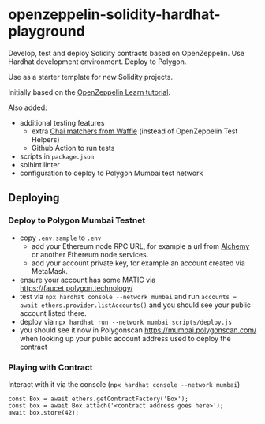 # openzeppelin-solidity-hardhat-playground

Develop, test and deploy Solidity contracts based on OpenZeppelin. Use Hardhat development environment. Deploy to Polygon.

Use as a starter template for new Solidity projects.

Initially based on the [OpenZeppelin Learn tutorial](https://docs.openzeppelin.com/learn/).

Also added:

- additional testing features
  - extra [Chai matchers from Waffle](https://ethereum-waffle.readthedocs.io/en/latest/matchers.html) (instead of OpenZeppelin Test Helpers)
  - Github Action to run tests
- scripts in `package.json`
- solhint linter
- configuration to deploy to Polygon Mumbai test network

## Deploying

### Deploy to Polygon Mumbai Testnet

- copy `.env.sample` to `.env`
  - add your Ethereum node RPC URL, for example a url from [Alchemy](https://www.alchemy.com/) or another Ethereum node services.
  - add your account private key, for example an account created via MetaMask.
- ensure your account has some MATIC via <https://faucet.polygon.technology/>
- test via `npx hardhat console --network mumbai` and run `accounts = await ethers.provider.listAccounts()` and you should see your public account listed there.
- deploy via `npx hardhat run --network mumbai scripts/deploy.js`
- you should see it now in Polygonscan <https://mumbai.polygonscan.com/> when looking up your public account address used to deploy the contract

### Playing with Contract

Interact with it via the console (`npx hardhat console --network mumbai`)

```
const Box = await ethers.getContractFactory('Box');
const box = await Box.attach('<contract address goes here>');
await box.store(42);
```
